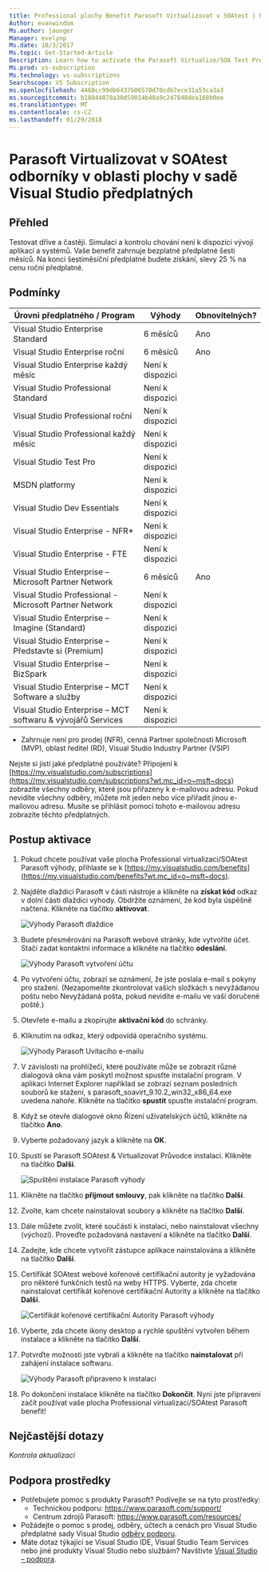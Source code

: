 ```yaml
---
title: Professional plochy Benefit Parasoft Virtualizovat v SOAtest | Microsoft Docs
Author: evanwindom
Ms.author: jaunger
Manager: evelynp
Ms.date: 10/3/2017
Ms.topic: Get-Started-Article
Description: Learn how to activate the Parasoft Virtualize/SOA Test Professional subscription included in your Visual Studio subscription.
Ms.prod: vs-subscription
Ms.technology: vs-subscriptions
Searchscope: VS Subscription
ms.openlocfilehash: 4468cc99db6437606570d70cdb7ece31a53ca3a3
ms.sourcegitcommit: b18844078a30d59014b48a9c247848dea188b0ee
ms.translationtype: MT
ms.contentlocale: cs-CZ
ms.lasthandoff: 01/29/2018
---
```

# <a name="parasoft-virtualizesoatest-professional-desktop-in-visual-studio-subscriptions"></a>Parasoft Virtualizovat v SOAtest odborníky v oblasti plochy v sadě Visual Studio předplatných

## <a name="overview"></a>Přehled

Testovat dříve a častěji.  Simulaci a kontrolu chování není k dispozici vývoji aplikací a systémů.  Vaše benefit zahrnuje bezplatné předplatné šesti měsíců.  Na konci šestiměsíční předplatné budete získání, slevy 25 % na cenu roční předplatné.  

## <a name="eligibility"></a>Podmínky

| Úrovni předplatného / Program                                 | Výhody                     | Obnovitelných?                                                   |
|--------------------------------------------------------------|-----------------------------|--------------------------------------------------------------|
| Visual Studio Enterprise Standard                            | 6 měsíců                    |   Ano                                                        |
| Visual Studio Enterprise roční                              | 6 měsíců                    |   Ano                                                        |
| Visual Studio Enterprise každý měsíc                             | Není k dispozici               |                                                              |
| Visual Studio Professional Standard                          | Není k dispozici               |                                                              |
| Visual Studio Professional roční                            | Není k dispozici               |                                                              | 
| Visual Studio Professional každý měsíc                           | Není k dispozici               |                                                              |
| Visual Studio Test Pro                                       | Není k dispozici               |                                                              |
| MSDN platformy                                               | Není k dispozici               |                                                              |
| Visual Studio Dev Essentials                                 | Není k dispozici               |                                                              |
| Visual Studio Enterprise - NFR*                              | Není k dispozici               |                                                              |
| Visual Studio Enterprise - FTE                               | Není k dispozici               |                                                              |
| Visual Studio Enterprise – Microsoft Partner Network         | 6 měsíců                    |   Ano                                                        |
| Visual Studio Professional - Microsoft Partner Network       | Není k dispozici               |                                                              |
| Visual Studio Enterprise – Imagine (Standard)                | Není k dispozici               |                                                              |
| Visual Studio Enterprise – Představte si (Premium)                 | Není k dispozici               |                                                              |
| Visual Studio Enterprise – BizSpark                          | Není k dispozici               |                                                              |
| Visual Studio Enterprise – MCT Software a služby           | Není k dispozici               |                                                              |
| Visual Studio Enterprise – MCT softwaru & vývojářů Services | Není k dispozici               |                                                              |
* Zahrnuje není pro prodej (NFR), cenná Partner společnosti Microsoft (MVP), oblast ředitel (RD), Visual Studio Industry Partner (VSIP)  

Nejste si jistí jaké předplatné používáte?  Připojení k [https://my.visualstudio.com/subscriptions](https://my.visualstudio.com/subscriptions?wt.mc_id=o~msft~docs) zobrazíte všechny odběry, které jsou přiřazeny k e-mailovou adresu. Pokud nevidíte všechny odběry, můžete mít jeden nebo více přiřadit jinou e-mailovou adresu.  Musíte se přihlásit pomocí tohoto e-mailovou adresu zobrazíte těchto předplatných. 

## <a name="activation-steps"></a>Postup aktivace

1.  Pokud chcete používat vaše plocha Professional virtualizaci/SOAtest Parasoft výhody, přihlaste se k [https://my.visualstudio.com/benefits](https://my.visualstudio.com/benefits?wt.mc_id=o~msft~docs).

2.  Najděte dlaždici Parasoft v části nástroje a klikněte na **získat kód** odkaz v dolní části dlaždici výhody.   Obdržíte oznámení, že kód byla úspěšně načtena.  Klikněte na tlačítko **aktivovat**.

    ![Výhody Parasoft dlaždice](_img\vs-parasoft\vs-parasoft-tile.png)

2.  Budete přesměrováni na Parasoft webové stránky, kde vytvoříte účet.  Stačí zadat kontaktní informace a klikněte na tlačítko **odeslání**. 

    ![Výhody Parasoft vytvoření účtu](_img\vs-parasoft\vs-parasoft-account-cropped.png)


3.  Po vytvoření účtu, zobrazí se oznámení, že jste poslala e-mail s pokyny pro stažení.  (Nezapomeňte zkontrolovat vašich složkách s nevyžádanou poštu nebo Nevyžádaná pošta, pokud nevidíte e-mailu ve vaší doručené poště.)

4.  Otevřete e-mailu a zkopírujte **aktivační kód** do schránky. 

5.  Kliknutím na odkaz, který odpovídá operačního systému.  

    ![Výhody Parasoft Uvítacího e-mailu](_img\vs-parasoft\vs-parasoft-email.png)

6.  V závislosti na prohlížeči, které používáte může se zobrazit různé dialogová okna vám poskytl možnost spusťte instalační program.  V aplikaci Internet Explorer například se zobrazí seznam posledních souborů ke stažení, s parasoft_soavirt_9.10.2_win32_x86_64.exe uvedena nahoře. Klikněte na tlačítko **spustit** spusťte instalační program. 

7.  Když se otevře dialogové okno Řízení uživatelských účtů, klikněte na tlačítko **Ano**.

8.  Vyberte požadovaný jazyk a klikněte na **OK**.

9.  Spustí se Parasoft SOAtest & Virtualizovat Průvodce instalací.  Klikněte na tlačítko **Další**.

    ![Spuštění instalace Parasoft výhody](_img\vs-parasoft\vs-parasoft-start-install.png)

10. Klikněte na tlačítko **přijmout smlouvy**, pak klikněte na tlačítko **Další**. 

11. Zvolte, kam chcete nainstalovat soubory a klikněte na tlačítko **Další**. 

12. Dále můžete zvolit, které součásti k instalaci, nebo nainstalovat všechny (výchozí).  Proveďte požadovaná nastavení a klikněte na tlačítko **Další**.  

13. Zadejte, kde chcete vytvořit zástupce aplikace nainstalována a klikněte na tlačítko **Další**. 

14. Certifikát SOAtest webové kořenové certifikační autority je vyžadována pro některé funkčních testů na weby HTTPS.  Vyberte, zda chcete nainstalovat certifikát kořenové certifikační Autority a klikněte na tlačítko **Další**.  

    ![Certifikát kořenové certifikační Autority Parasoft výhody](_img\vs-parasoft\vs-parasoft-install-root-ca.png)

15. Vyberte, zda chcete ikony desktop a rychlé spuštění vytvořen během instalace a klikněte na tlačítko **Další**. 

16. Potvrďte možnosti jste vybrali a klikněte na tlačítko **nainstalovat** při zahájení instalace softwaru. 

    ![Výhody Parasoft připraveno k instalaci](_img\vs-parasoft\vs-parasoft-ready-to-install.png)

17. Po dokončení instalace klikněte na tlačítko **Dokončit**. Nyní jste připraveni začít používat vaše plocha Professional virtualizaci/SOAtest Parasoft benefit!

## <a name="faq"></a>Nejčastější dotazy
*Kontrola aktualizací*
 
## <a name="support-resources"></a>Podpora prostředky
-  Potřebujete pomoc s produkty Parasoft?  Podívejte se na tyto prostředky:
    - Technickou podporu: https://www.parasoft.com/support/ 
    - Centrum zdrojů Parasoft: https://www.parasoft.com/resources/ 
-  Požádejte o pomoc s prodej, odběry, účtech a cenách pro Visual Studio předplatné sady Visual Studio [odběry podporu](https://www.visualstudio.com/subscriptions/support/).
-  Máte dotaz týkající se Visual Studio IDE, Visual Studio Team Services nebo jiné produkty Visual Studio nebo službám?  Navštivte [Visual Studio – podpora](https://www.visualstudio.com/support/). 